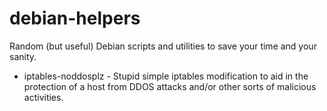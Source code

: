 # debian-helpers
Random (but useful) Debian scripts and utilities to save your time and your sanity.

* iptables-noddosplz - Stupid simple iptables modification to aid in the protection of a host from DDOS attacks and/or other sorts of malicious activities.
